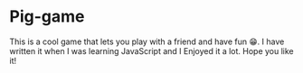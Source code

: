 # Pig-game
This is a cool game that lets you play with a friend and have fun 😁. I have written it when I was learning JavaScript and I Enjoyed it a lot. Hope you like it!
